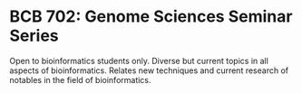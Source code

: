 # BCB 702: Genome Sciences Seminar Series

Open to bioinformatics students only. Diverse but current topics in all aspects of bioinformatics. Relates new techniques and current research of notables in the field of bioinformatics.